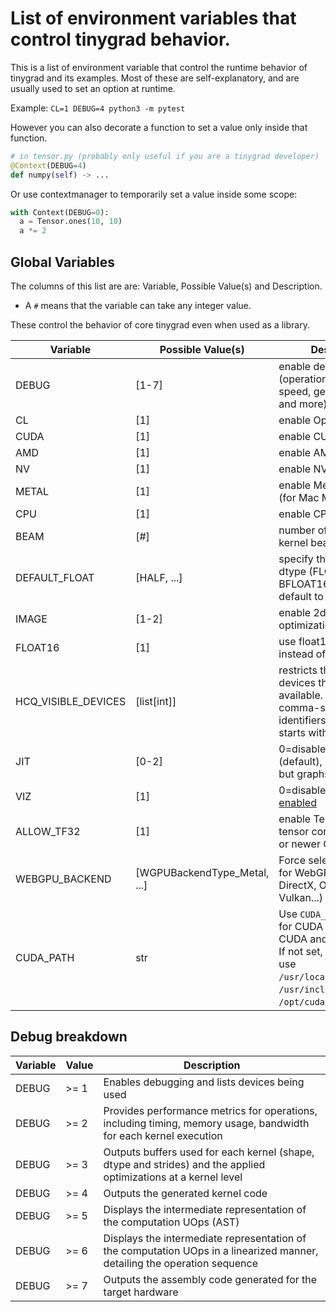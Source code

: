 # List of environment variables that control tinygrad behavior.

This is a list of environment variable that control the runtime behavior of tinygrad and its examples.
Most of these are self-explanatory, and are usually used to set an option at runtime.

Example: `CL=1 DEBUG=4 python3 -m pytest`

However you can also decorate a function to set a value only inside that function.

```python
# in tensor.py (probably only useful if you are a tinygrad developer)
@Context(DEBUG=4)
def numpy(self) -> ...
```

Or use contextmanager to temporarily set a value inside some scope:

```python
with Context(DEBUG=0):
  a = Tensor.ones(10, 10)
  a *= 2
```

## Global Variables
The columns of this list are are: Variable, Possible Value(s) and Description.

- A `#` means that the variable can take any integer value.

These control the behavior of core tinygrad even when used as a library.

Variable | Possible Value(s) | Description
---|---|---
DEBUG               | [1-7]      | enable debugging output (operations, timings, speed, generated code and more)
CL                  | [1]        | enable OpenCL backend
CUDA                | [1]        | enable CUDA backend
AMD                 | [1]        | enable AMD backend
NV                  | [1]        | enable NV backend
METAL               | [1]        | enable Metal backend (for Mac M1 and after)
CPU                 | [1]        | enable CPU backend
BEAM                | [#]        | number of beams in kernel beam search
DEFAULT_FLOAT       | [HALF, ...]| specify the default float dtype (FLOAT32, HALF, BFLOAT16, FLOAT64, ...), default to FLOAT32
IMAGE               | [1-2]      | enable 2d specific optimizations
FLOAT16             | [1]        | use float16 for images instead of float32
HCQ_VISIBLE_DEVICES | [list[int]]| restricts the HCQ devices that are available. The format is a comma-separated list of identifiers (indexing starts with 0).
JIT                 | [0-2]      | 0=disabled, 1=[jit enabled](quickstart.md#jit) (default), 2=jit enabled, but graphs are disabled
VIZ                 | [1]        | 0=disabled, 1=[viz enabled](https://github.com/tinygrad/tinygrad/tree/master/tinygrad/viz)
ALLOW_TF32          | [1]        | enable TensorFloat-32 tensor cores on Ampere or newer GPUs.
WEBGPU_BACKEND      | [WGPUBackendType_Metal, ...]          | Force select a backend for WebGPU (Metal, DirectX, OpenGL, Vulkan...)
CUDA_PATH           | str        | Use `CUDA_PATH/include` for CUDA headers for CUDA and NV backends. If not set, TinyGrad will use `/usr/local/cuda/include`, `/usr/include` and `/opt/cuda/include`.

## Debug breakdown

Variable | Value | Description
---|---|---
DEBUG               | >= 1       | Enables debugging and lists devices being used
DEBUG               | >= 2       | Provides performance metrics for operations, including timing, memory usage, bandwidth for each kernel execution
DEBUG               | >= 3       | Outputs buffers used for each kernel (shape, dtype and strides) and the applied optimizations at a kernel level
DEBUG               | >= 4       | Outputs the generated kernel code
DEBUG               | >= 5       | Displays the intermediate representation of the computation UOps (AST)
DEBUG               | >= 6       | Displays the intermediate representation of the computation UOps in a linearized manner, detailing the operation sequence
DEBUG               | >= 7       | Outputs the assembly code generated for the target hardware
